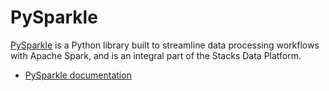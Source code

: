 # PySparkle

[PySparkle](https://github.com/amido/stacks-azure-data/tree/main/pysparkle) is a Python library built to streamline
data processing workflows with Apache Spark, and is an integral part of the Stacks Data Platform.

* [PySparkle documentation](../docs/workloads/common/data/pysparkle/pysparkle_quickstart.md)
